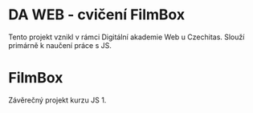 # DA WEB - cvičení FilmBox
Tento projekt vznikl v rámci Digitální akademie Web u Czechitas. Slouží primárně k naučení práce s JS.

# FilmBox

Závěrečný projekt kurzu JS 1.
